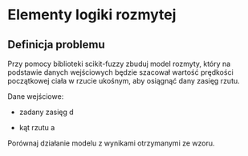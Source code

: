 # Elementy logiki rozmytej

## Definicja problemu

Przy pomocy biblioteki scikit-fuzzy zbuduj model rozmyty, który na podstawie danych wejściowych będzie szacował wartość prędkości początkowej ciała w rzucie ukośnym, aby osiągnąć dany zasięg rzutu.

Dane wejściowe:

- zadany zasięg d

- kąt rzutu a

Porównaj działanie modelu z wynikami otrzymanymi ze wzoru.
